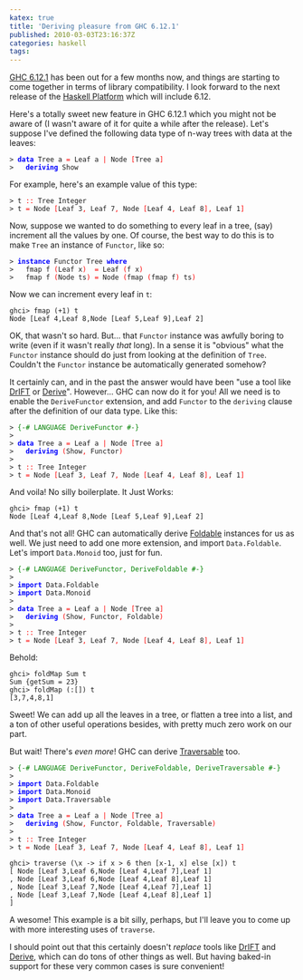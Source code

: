 ```yaml
---
katex: true
title: 'Deriving pleasure from GHC 6.12.1'
published: 2010-03-03T23:16:37Z
categories: haskell
tags: 
---
```


<p><a href="http://haskell.org/ghc/download_ghc_6_12_1.html">GHC 6.12.1</a> has been out for a few months now, and things are starting to come together in terms of library compatibility. I look forward to the next release of the <a href="http://hackage.haskell.org/platform/">Haskell Platform</a> which will include 6.12.</p><p>Here's a totally sweet new feature in GHC 6.12.1 which you might not be aware of (I wasn't aware of it for quite a while after the release). Let's suppose I've defined the following data type of n-way trees with data at the leaves:</p><pre><code><span>&gt;</span> <span style="color:blue;font-weight:bold;">data</span> <span>Tree</span> <span>a</span> <span style="color:red;">=</span> <span>Leaf</span> <span>a</span> <span style="color:red;">|</span> <span>Node</span> <span style="color:red;">[</span><span>Tree</span> <span>a</span><span style="color:red;">]</span>
<span>&gt;</span>   <span style="color:blue;font-weight:bold;">deriving</span> <span>Show</span>
</code></pre><p>For example, here's an example value of this type:</p><pre><code><span>&gt;</span> <span>t</span> <span style="color:red;">::</span> <span>Tree</span> <span>Integer</span>
<span>&gt;</span> <span>t</span> <span style="color:red;">=</span> <span>Node</span> <span style="color:red;">[</span><span>Leaf</span> <span class="hs-num">3</span><span style="color:red;">,</span> <span>Leaf</span> <span class="hs-num">7</span><span style="color:red;">,</span> <span>Node</span> <span style="color:red;">[</span><span>Leaf</span> <span class="hs-num">4</span><span style="color:red;">,</span> <span>Leaf</span> <span class="hs-num">8</span><span style="color:red;">]</span><span style="color:red;">,</span> <span>Leaf</span> <span class="hs-num">1</span><span style="color:red;">]</span>
</code></pre><p>Now, suppose we wanted to do something to every leaf in a tree, (say) increment all the values by one. Of course, the best way to do this is to make <code>Tree</code> an instance of <code>Functor</code>, like so:</p><pre><code><span>&gt;</span> <span style="color:blue;font-weight:bold;">instance</span> <span>Functor</span> <span>Tree</span> <span style="color:blue;font-weight:bold;">where</span>
<span>&gt;</span>   <span>fmap</span> <span>f</span> <span style="color:red;">(</span><span>Leaf</span> <span>x</span><span style="color:red;">)</span>  <span style="color:red;">=</span> <span>Leaf</span> <span style="color:red;">(</span><span>f</span> <span>x</span><span style="color:red;">)</span>
<span>&gt;</span>   <span>fmap</span> <span>f</span> <span style="color:red;">(</span><span>Node</span> <span>ts</span><span style="color:red;">)</span> <span style="color:red;">=</span> <span>Node</span> <span style="color:red;">(</span><span>fmap</span> <span style="color:red;">(</span><span>fmap</span> <span>f</span><span style="color:red;">)</span> <span>ts</span><span style="color:red;">)</span>
</code></pre><p>Now we can increment every leaf in <code>t</code>:</p><pre><code>ghci&gt; fmap (+1) t
Node [Leaf 4,Leaf 8,Node [Leaf 5,Leaf 9],Leaf 2]</code></pre><p>OK, that wasn't so hard. But... that <code>Functor</code> instance was awfully boring to write (even if it wasn't really <em>that</em> long). In a sense it is &quot;obvious&quot; what the <code>Functor</code> instance should do just from looking at the definition of <code>Tree</code>. Couldn't the <code>Functor</code> instance be automatically generated somehow?</p><p>It certainly can, and in the past the answer would have been &quot;use a tool like <a href="http://repetae.net/computer/haskell/DrIFT/">DrIFT</a> or <a href="http://community.haskell.org/~ndm/derive/">Derive</a>&quot;. However... GHC can now do it for you! All we need is to enable the <code>DeriveFunctor</code> extension, and add <code>Functor</code> to the <code>deriving</code> clause after the definition of our data type. Like this:</p><pre><code><span>&gt;</span> <span style="color:green;">{-# LANGUAGE DeriveFunctor #-}</span>
<span>&gt;</span> 
<span>&gt;</span> <span style="color:blue;font-weight:bold;">data</span> <span>Tree</span> <span>a</span> <span style="color:red;">=</span> <span>Leaf</span> <span>a</span> <span style="color:red;">|</span> <span>Node</span> <span style="color:red;">[</span><span>Tree</span> <span>a</span><span style="color:red;">]</span>
<span>&gt;</span>   <span style="color:blue;font-weight:bold;">deriving</span> <span style="color:red;">(</span><span>Show</span><span style="color:red;">,</span> <span>Functor</span><span style="color:red;">)</span>
<span>&gt;</span> 
<span>&gt;</span> <span>t</span> <span style="color:red;">::</span> <span>Tree</span> <span>Integer</span>
<span>&gt;</span> <span>t</span> <span style="color:red;">=</span> <span>Node</span> <span style="color:red;">[</span><span>Leaf</span> <span class="hs-num">3</span><span style="color:red;">,</span> <span>Leaf</span> <span class="hs-num">7</span><span style="color:red;">,</span> <span>Node</span> <span style="color:red;">[</span><span>Leaf</span> <span class="hs-num">4</span><span style="color:red;">,</span> <span>Leaf</span> <span class="hs-num">8</span><span style="color:red;">]</span><span style="color:red;">,</span> <span>Leaf</span> <span class="hs-num">1</span><span style="color:red;">]</span>
</code></pre><p>And voila! No silly boilerplate. It Just Works:</p><pre><code>ghci&gt; fmap (+1) t
Node [Leaf 4,Leaf 8,Node [Leaf 5,Leaf 9],Leaf 2]</code></pre><p>And that's not all! GHC can automatically derive <a href="http://haskell.org/ghc/docs/latest/html/libraries/base-4.2.0.0/Data-Foldable.html">Foldable</a> instances for us as well. We just need to add one more extension, and import <code>Data.Foldable</code>. Let's import <code>Data.Monoid</code> too, just for fun.</p><pre><code><span>&gt;</span> <span style="color:green;">{-# LANGUAGE DeriveFunctor, DeriveFoldable #-}</span>
<span>&gt;</span> 
<span>&gt;</span> <span style="color:blue;font-weight:bold;">import</span> <span>Data</span><span>.</span><span>Foldable</span>
<span>&gt;</span> <span style="color:blue;font-weight:bold;">import</span> <span>Data</span><span>.</span><span>Monoid</span>
<span>&gt;</span> 
<span>&gt;</span> <span style="color:blue;font-weight:bold;">data</span> <span>Tree</span> <span>a</span> <span style="color:red;">=</span> <span>Leaf</span> <span>a</span> <span style="color:red;">|</span> <span>Node</span> <span style="color:red;">[</span><span>Tree</span> <span>a</span><span style="color:red;">]</span>
<span>&gt;</span>   <span style="color:blue;font-weight:bold;">deriving</span> <span style="color:red;">(</span><span>Show</span><span style="color:red;">,</span> <span>Functor</span><span style="color:red;">,</span> <span>Foldable</span><span style="color:red;">)</span>
<span>&gt;</span> 
<span>&gt;</span> <span>t</span> <span style="color:red;">::</span> <span>Tree</span> <span>Integer</span>
<span>&gt;</span> <span>t</span> <span style="color:red;">=</span> <span>Node</span> <span style="color:red;">[</span><span>Leaf</span> <span class="hs-num">3</span><span style="color:red;">,</span> <span>Leaf</span> <span class="hs-num">7</span><span style="color:red;">,</span> <span>Node</span> <span style="color:red;">[</span><span>Leaf</span> <span class="hs-num">4</span><span style="color:red;">,</span> <span>Leaf</span> <span class="hs-num">8</span><span style="color:red;">]</span><span style="color:red;">,</span> <span>Leaf</span> <span class="hs-num">1</span><span style="color:red;">]</span>
</code></pre><p>Behold:</p><pre><code>ghci&gt; foldMap Sum t
Sum {getSum = 23}
ghci&gt; foldMap (:[]) t
[3,7,4,8,1]</code></pre><p>Sweet! We can add up all the leaves in a tree, or flatten a tree into a list, and a ton of other useful operations besides, with pretty much zero work on our part.</p><p>But wait! There's <em>even more</em>! GHC can derive <a href="http://haskell.org/ghc/docs/latest/html/libraries/base-4.2.0.0/Data-Traversable.html">Traversable</a> too.</p><pre><code><span>&gt;</span> <span style="color:green;">{-# LANGUAGE DeriveFunctor, DeriveFoldable, DeriveTraversable #-}</span>
<span>&gt;</span> 
<span>&gt;</span> <span style="color:blue;font-weight:bold;">import</span> <span>Data</span><span>.</span><span>Foldable</span>
<span>&gt;</span> <span style="color:blue;font-weight:bold;">import</span> <span>Data</span><span>.</span><span>Monoid</span>
<span>&gt;</span> <span style="color:blue;font-weight:bold;">import</span> <span>Data</span><span>.</span><span>Traversable</span>
<span>&gt;</span> 
<span>&gt;</span> <span style="color:blue;font-weight:bold;">data</span> <span>Tree</span> <span>a</span> <span style="color:red;">=</span> <span>Leaf</span> <span>a</span> <span style="color:red;">|</span> <span>Node</span> <span style="color:red;">[</span><span>Tree</span> <span>a</span><span style="color:red;">]</span>
<span>&gt;</span>   <span style="color:blue;font-weight:bold;">deriving</span> <span style="color:red;">(</span><span>Show</span><span style="color:red;">,</span> <span>Functor</span><span style="color:red;">,</span> <span>Foldable</span><span style="color:red;">,</span> <span>Traversable</span><span style="color:red;">)</span>
<span>&gt;</span> 
<span>&gt;</span> <span>t</span> <span style="color:red;">::</span> <span>Tree</span> <span>Integer</span>
<span>&gt;</span> <span>t</span> <span style="color:red;">=</span> <span>Node</span> <span style="color:red;">[</span><span>Leaf</span> <span class="hs-num">3</span><span style="color:red;">,</span> <span>Leaf</span> <span class="hs-num">7</span><span style="color:red;">,</span> <span>Node</span> <span style="color:red;">[</span><span>Leaf</span> <span class="hs-num">4</span><span style="color:red;">,</span> <span>Leaf</span> <span class="hs-num">8</span><span style="color:red;">]</span><span style="color:red;">,</span> <span>Leaf</span> <span class="hs-num">1</span><span style="color:red;">]</span>
</code></pre><pre><code>ghci&gt; traverse (\x -&gt; if x &gt; 6 then [x-1, x] else [x]) t
[ Node [Leaf 3,Leaf 6,Node [Leaf 4,Leaf 7],Leaf 1]
, Node [Leaf 3,Leaf 6,Node [Leaf 4,Leaf 8],Leaf 1]
, Node [Leaf 3,Leaf 7,Node [Leaf 4,Leaf 7],Leaf 1]
, Node [Leaf 3,Leaf 7,Node [Leaf 4,Leaf 8],Leaf 1]
]</code></pre><p>A wesome! This example is a bit silly, perhaps, but I'll leave you to come up with more interesting uses of <code>traverse</code>.</p><p>I should point out that this certainly doesn't <em>replace</em> tools like <a href="http://repetae.net/computer/haskell/DrIFT/">DrIFT</a> and <a href="http://community.haskell.org/~ndm/derive/">Derive</a>, which can do tons of other things as well. But having baked-in support for these very common cases is sure convenient!</p>

